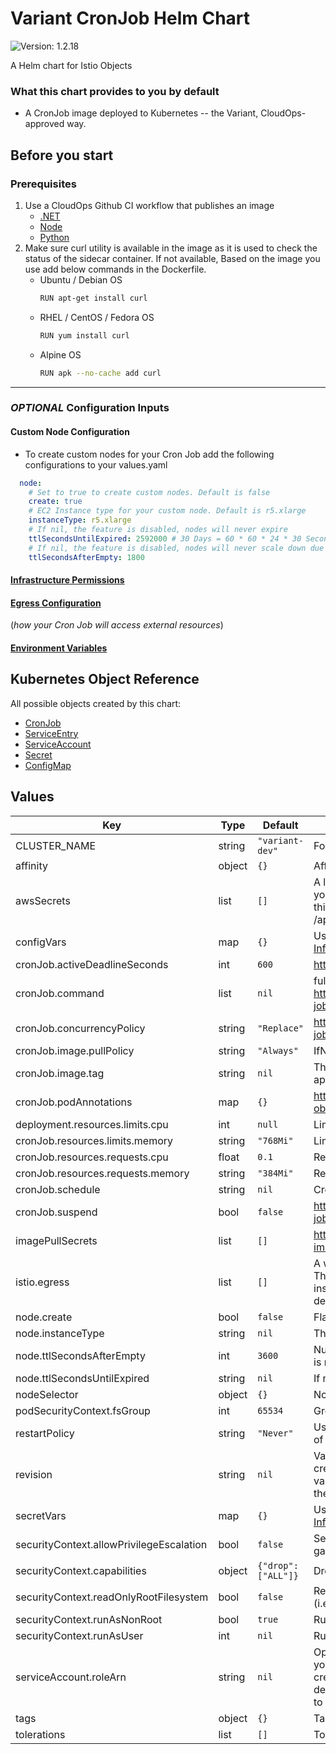 # Variant CronJob Helm Chart

![Version: 1.2.18](https://img.shields.io/badge/Version-1.2.18-informational?style=flat-square)

A Helm chart for Istio Objects

### What this chart provides to you by default

- A CronJob image deployed to Kubernetes -- the Variant, CloudOps-approved way.

## Before you start

### Prerequisites

1. Use a CloudOps Github CI workflow that publishes an image
   - [.NET](https://github.com/variant-inc/actions-dotnet)
   - [Node](https://github.com/variant-inc/actions-nodejs)
   - [Python](https://github.com/variant-inc/actions-python)
2. Make sure curl utility is available in the image as it is used to check the status of the sidecar container. If not available, Based on the image you use add below commands in the Dockerfile.
   - Ubuntu / Debian OS
     ```bash
     RUN apt-get install curl
     ```
   - RHEL / CentOS / Fedora OS
     ```bash
     RUN yum install curl
     ```
   - Alpine OS
     ```bash
     RUN apk --no-cache add curl
     ```
***

### *OPTIONAL* Configuration Inputs

#### Custom Node Configuration

- To create custom nodes for your Cron Job add the following configurations to your values.yaml

```yaml
  node:
    # Set to true to create custom nodes. Default is false
    create: true
    # EC2 Instance type for your custom node. Default is r5.xlarge
    instanceType: r5.xlarge
    # If nil, the feature is disabled, nodes will never expire
    ttlSecondsUntilExpired: 2592000 # 30 Days = 60 * 60 * 24 * 30 Seconds;
    # If nil, the feature is disabled, nodes will never scale down due to low utilization. Default 30 minutes
    ttlSecondsAfterEmpty: 1800
```

#### [Infrastructure Permissions](https://backstage.apps.ops-drivevariant.com/docs/default/Component/dx-docs/Apps/Common/rolearn/)

#### [Egress Configuration](https://backstage.apps.ops-drivevariant.com/docs/default/Component/dx-docs/Apps/Common/egress/)

(*how your Cron Job will access external resources*)

#### [Environment Variables](https://backstage.apps.ops-drivevariant.com/docs/default/Component/dx-docs/Apps/Common/environment_variables/)

## Kubernetes Object Reference

All possible objects created by this chart:

- [CronJob](https://kubernetes.io/docs/reference/kubernetes-api/workload-resources/cron-job-v1/)
- [ServiceEntry](https://istio.io/latest/docs/reference/config/networking/service-entry/#ServiceEntry)
- [ServiceAccount](https://kubernetes.io/docs/reference/kubernetes-api/authentication-resources/service-account-v1/)
- [Secret](https://kubernetes.io/docs/reference/kubernetes-api/config-and-storage-resources/secret-v1/)
- [ConfigMap](https://kubernetes.io/docs/reference/kubernetes-api/config-and-storage-resources/config-map-v1/)

## Values

| Key | Type | Default | Description |
|-----|------|---------|-------------|
| CLUSTER_NAME | string | `"variant-dev"` | For securityGroupSelector in provisioner.yaml |
| affinity | object | `{}` | Affinity for pod assignment [Affinity](https://kubernetes.io/docs/concepts/configuration/assign-pod-node/#affinity-and-anti-affinity) |
| awsSecrets | list | `[]` | A list of secrets to configure to make available to your API. Create your secret in AWS Secrets Manager as plain text. Full contents of this secret will be mounted as a file your application can read to /app/secrets/{name} See [AWS Secrets](https://backstage.apps.ops-drivevariant.com/docs/default/Component/dx-docs/Apps/Common/environment_variables) for more details. |
| configVars | map | `{}` | User defined environment variables are implemented here. [More Information](https://backstage.apps.ops-drivevariant.com/docs/default/Component/dx-docs/Apps/Common/environment_variables) |
| cronJob.activeDeadlineSeconds | int | `600` | https://kubernetes.io/docs/concepts/workloads/controllers/job/ |
| cronJob.command | list | `nil` | full path to the job script to execute. https://kubernetes.io/docs/concepts/workloads/controllers/cron-jobs/ |
| cronJob.concurrencyPolicy | string | `"Replace"` | https://kubernetes.io/docs/tasks/job/automated-tasks-with-cron-jobs/#concurrency-policy |
| cronJob.image.pullPolicy | string | `"Always"` | IfNotPresent, Always, Never |
| cronJob.image.tag | string | `nil` | The full URL of the image to be deployed containing the HTTP API application |
| cronJob.podAnnotations | map | `{}` | https://kubernetes.io/docs/concepts/overview/working-with-objects/annotations/ |
| deployment.resources.limits.cpu | int | `null` | Limits CPU |
| cronJob.resources.limits.memory | string | `"768Mi"` | Limits Memory |
| cronJob.resources.requests.cpu | float | `0.1` | Requests CPU |
| cronJob.resources.requests.memory | string | `"384Mi"` | Request memory |
| cronJob.schedule | string | `nil` | Cron Style Schedule. For help check https://crontab.guru/ |
| cronJob.suspend | bool | `false` | https://kubernetes.io/blog/2021/04/12/introducing-suspended-jobs/ |
| imagePullSecrets | list | `[]` | https://kubernetes.io/docs/concepts/containers/images/#specifying-imagepullsecrets-on-a-pod |
| istio.egress | list | `[]` | A whitelist of external services that your API requires connection to. The whitelist applies to the entire namespace in which this chart is installed. [These services](https://github.com/variant-inc/iaac-eks/blob/master/scripts/istio/service-entries.eps#L8) are globally whitelisted and do not require declaration. See [egress](https://backstage.apps.ops-drivevariant.com/docs/default/Component/dx-docs/Apps/Common/egress). See [Ingress](https://backstage.apps.ops-drivevariant.com/docs/default/Component/dx-docs/Apps/Common/ingress) for more Istio details. |
| node.create | bool | `false` | Flag to determine whether or not custom nodes will be provisioned. |
| node.instanceType | string | `nil` | The EC2 Instance Type for your custom nodes. |
| node.ttlSecondsAfterEmpty | int | `3600` | Number of seconds before custom nodes will be removed if nothing is running on them. |
| node.ttlSecondsUntilExpired | string | `nil` | If nil, the feature is disabled, nodes will never expire |
| nodeSelector | object | `{}` | Node labels for pod assignment [NodeSelector](https://backstage.apps.ops-drivevariant.com/docs/default/Component/dx-docs/Apps/Common/nodeselector) |
| podSecurityContext.fsGroup | int | `65534` | Groups of nobody |
| restartPolicy | string | `"Never"` | Use Never by default for jobs so new pod is created on failure instead of restarting containers |
| revision | string | `nil` | Value for a [label](https://kubernetes.io/docs/concepts/overview/working-with-objects/labels/) named `revision` that will be applied to all objects created by a specific chart installation. Strongly encouraged that this value corresponds to 1 of: Octopus package version, short-SHA of the commit, Octopus release version |
| secretVars | map | `{}` | User defined secret variables are implemented here. [More Information](https://backstage.apps.ops-drivevariant.com/docs/default/Component/dx-docs/Apps/Common/environment_variables) |
| securityContext.allowPrivilegeEscalation | bool | `false` | Setting it to false ensures that no child process of a container can gain more privileges than its parent |
| securityContext.capabilities | object | `{"drop":["ALL"]}` | Drop All capabilities |
| securityContext.readOnlyRootFilesystem | bool | `false` | Requires that containers must run with a read-only root filesystem (i.e. no writable layer) |
| securityContext.runAsNonRoot | bool | `true` | Runs as non root. Must use numeric User in container |
| securityContext.runAsUser | int | `nil` | Runs as numeric user |
| serviceAccount.roleArn | string | `nil` | Optional ARN of the IAM role to be assumed by your application. If your API requires access to any AWS services, a role should be created in AWS IAM. This role should have an inline policy that describes the permissions your API needs (connect to RDS, publish to an SNS topic, read from an SQS queue, etc.). [RoleArn](https://backstage.apps.ops-drivevariant.com/docs/default/Component/dx-docs/Apps/Common/rolearn) |
| tags | object | `{}` | Tags to be applied to custom node provisioner and labels |
| tolerations | list | `[]` | Tolerations for pod assignment [Tolerations](https://backstage.apps.ops-drivevariant.com/docs/default/Component/dx-docs/Apps/Common/tolerations) |
